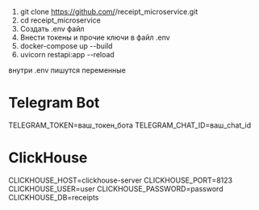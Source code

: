 1. git clone https://github.com/<your-username>/receipt_microservice.git
2. cd receipt_microservice
3. Создать .env файл
4. Внести токены и прочие ключи в файл .env
5. docker-compose up --build
6. uvicorn restapi:app --reload

внутри .env пишутся переменные
# Telegram Bot
TELEGRAM_TOKEN=ваш_токен_бота
TELEGRAM_CHAT_ID=ваш_chat_id

# ClickHouse
CLICKHOUSE_HOST=clickhouse-server
CLICKHOUSE_PORT=8123
CLICKHOUSE_USER=user
CLICKHOUSE_PASSWORD=password
CLICKHOUSE_DB=receipts
